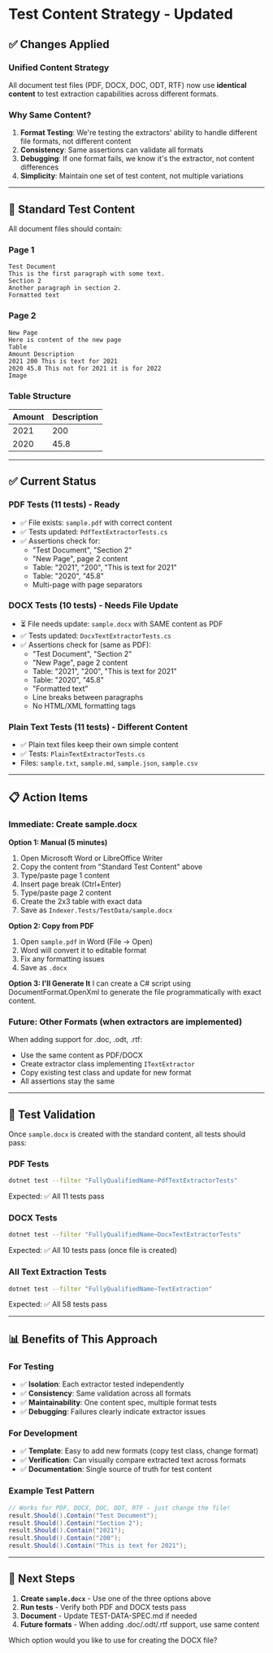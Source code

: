 # Test Content Strategy - Updated

## ✅ Changes Applied

### Unified Content Strategy
All document test files (PDF, DOCX, DOC, ODT, RTF) now use **identical content** to test extraction capabilities across different formats.

### Why Same Content?
1. **Format Testing**: We're testing the extractors' ability to handle different file formats, not different content
2. **Consistency**: Same assertions can validate all formats
3. **Debugging**: If one format fails, we know it's the extractor, not content differences
4. **Simplicity**: Maintain one set of test content, not multiple variations

---

## 📄 Standard Test Content

All document files should contain:

### Page 1
```
Test Document
This is the first paragraph with some text.
Section 2
Another paragraph in section 2.
Formatted text
```

### Page 2
```
New Page
Here is content of the new page
Table
Amount Description
2021 200 This is text for 2021
2020 45.8 This not for 2021 it is for 2022
Image
```

### Table Structure
| Amount | Description |
|--------|-------------|
| 2021 | 200 | This is text for 2021 |
| 2020 | 45.8 | This not for 2021 it is for 2022 |

---

## ✅ Current Status

### PDF Tests (11 tests) - Ready
- ✅ File exists: `sample.pdf` with correct content
- ✅ Tests updated: `PdfTextExtractorTests.cs`
- ✅ Assertions check for:
  - "Test Document", "Section 2"
  - "New Page", page 2 content
  - Table: "2021", "200", "This is text for 2021"
  - Table: "2020", "45.8"
  - Multi-page with page separators

### DOCX Tests (10 tests) - Needs File Update
- ⏳ File needs update: `sample.docx` with SAME content as PDF
- ✅ Tests updated: `DocxTextExtractorTests.cs`
- ✅ Assertions check for (same as PDF):
  - "Test Document", "Section 2"
  - "New Page", page 2 content
  - Table: "2021", "200", "This is text for 2021"
  - Table: "2020", "45.8"
  - "Formatted text"
  - Line breaks between paragraphs
  - No HTML/XML formatting tags

### Plain Text Tests (11 tests) - Different Content
- ✅ Plain text files keep their own simple content
- ✅ Tests: `PlainTextExtractorTests.cs`
- Files: `sample.txt`, `sample.md`, `sample.json`, `sample.csv`

---

## 📋 Action Items

### Immediate: Create sample.docx

**Option 1: Manual (5 minutes)**
1. Open Microsoft Word or LibreOffice Writer
2. Copy the content from "Standard Test Content" above
3. Type/paste page 1 content
4. Insert page break (Ctrl+Enter)
5. Type/paste page 2 content
6. Create the 2x3 table with exact data
7. Save as `Indexer.Tests/TestData/sample.docx`

**Option 2: Copy from PDF**
1. Open `sample.pdf` in Word (File → Open)
2. Word will convert it to editable format
3. Fix any formatting issues
4. Save as `.docx`

**Option 3: I'll Generate It**
I can create a C# script using DocumentFormat.OpenXml to generate the file programmatically with exact content.

### Future: Other Formats (when extractors are implemented)

When adding support for .doc, .odt, .rtf:
- Use the same content as PDF/DOCX
- Create extractor class implementing `ITextExtractor`
- Copy existing test class and update for new format
- All assertions stay the same

---

## 🧪 Test Validation

Once `sample.docx` is created with the standard content, all tests should pass:

### PDF Tests
```bash
dotnet test --filter "FullyQualifiedName~PdfTextExtractorTests"
```
Expected: ✅ All 11 tests pass

### DOCX Tests
```bash
dotnet test --filter "FullyQualifiedName~DocxTextExtractorTests"
```
Expected: ✅ All 10 tests pass (once file is created)

### All Text Extraction Tests
```bash
dotnet test --filter "FullyQualifiedName~TextExtraction"
```
Expected: ✅ All 58 tests pass

---

## 📊 Benefits of This Approach

### For Testing
- ✅ **Isolation**: Each extractor tested independently
- ✅ **Consistency**: Same validation across all formats
- ✅ **Maintainability**: One content spec, multiple format tests
- ✅ **Debugging**: Failures clearly indicate extractor issues

### For Development
- ✅ **Template**: Easy to add new formats (copy test class, change format)
- ✅ **Verification**: Can visually compare extracted text across formats
- ✅ **Documentation**: Single source of truth for test content

### Example Test Pattern
```csharp
// Works for PDF, DOCX, DOC, ODT, RTF - just change the file!
result.Should().Contain("Test Document");
result.Should().Contain("Section 2");
result.Should().Contain("2021");
result.Should().Contain("200");
result.Should().Contain("This is text for 2021");
```

---

## 🎯 Next Steps

1. **Create `sample.docx`** - Use one of the three options above
2. **Run tests** - Verify both PDF and DOCX tests pass
3. **Document** - Update TEST-DATA-SPEC.md if needed
4. **Future formats** - When adding .doc/.odt/.rtf support, use same content

Which option would you like to use for creating the DOCX file?
